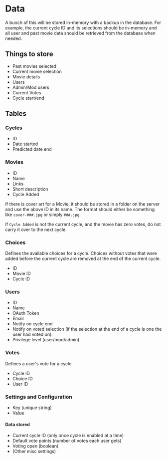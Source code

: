 # Data

A bunch of this will be stored in-memory with a backup in the database.  For
example, the current cycle ID and its selections should be in-memory and all
user and past movie data should be retrieved from the database when needed.

## Things to store

- Past movies selected
- Current movie selection
- Movie details
- Users
- Admin/Mod users
- Current Votes
- Cycle start/end

## Tables

### Cycles

- ID
- Date started
- Predicted date end

### Movies

- ID
- Name
- Links
- Short description
- Cycle Added

If there is cover art for a Movie, it should be stored in a folder on the
server and use the above ID in its name.  The format should either be something
like `cover-###.jpg` or simply `###.jpg`.

If `Cycle Added` is not the current cycle, and the movie has zero votes, do not
carry it over to the next cycle.

### Choices

Defines the available choices for a cycle.  Choices without votes that were
added before the current cycle are removed at the end of the current cycle.

- ID
- Movie ID
- Cycle ID

### Users

- ID
- Name
- OAuth Token
- Email
- Notify on cycle end
- Notify on voted selection (if the selection at the end of a cycle is one the
  user had voted on).
- Privilege level (user/mod/admin)

### Votes

Defines a user's vote for a cycle.

- Cycle ID
- Choice ID
- User ID

### Settings and Configuration

- Key (unique string)
- Value

#### Data stored

- Current cycle ID (only once cycle is enabled at a time)
- Default vote points (number of votes each user gets)
- Voting open (boolean)
- (Other misc settings)
